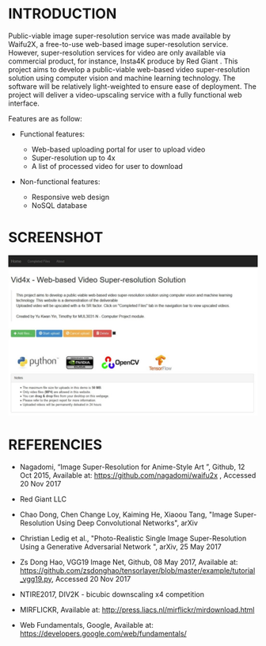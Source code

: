 # INTRODUCTION
Public-viable image super-resolution service was made available by Waifu2X, a free-to-use web-based image super-resolution service. However, super-resolution services for video are only available via commercial product, for instance, Insta4K produce by Red Giant . 
This project aims to develop a public-viable web-based video super-resolution solution using computer vision and machine learning technology. The software will be relatively light-weighted to ensure ease of deployment.
The project will deliver a video-upscaling service with a fully functional web interface.

Features are as follow:

* Functional features:
  * Web-based uploading portal for user to upload video
  * Super-resolution up to 4x
  * A list of processed video for user to download

* Non-functional features:
  * Responsive web design
  * NoSQL database

# SCREENSHOT
![](pics/screenshot.jpg)

# REFERENCIES

* Nagadomi, “Image Super-Resolution for Anime-Style Art ”, Github, 12 Oct
2015, Available at: https://github.com/nagadomi/waifu2x , Accessed 20 Nov 2017

* Red Giant LLC

* Chao Dong, Chen Change Loy, Kaiming He, Xiaoou Tang, "Image Super-Resolution Using Deep Convolutional Networks", arXiv

* Christian Ledig et al., "Photo-Realistic Single Image Super-Resolution Using a
Generative Adversarial Network ", arXiv, 25 May 2017

* Zs Dong Hao, VGG19 Image Net, Github, 08 May 2017, Available at: https://github.com/zsdonghao/tensorlayer/blob/master/example/tutorial_vgg19.py,
Accessed 20 Nov 2017

* NTIRE2017, DIV2K - bicubic downscaling x4 competition

* MIRFLICKR, Available at: http://press.liacs.nl/mirflickr/mirdownload.html

* Web Fundamentals, Google, Available at: https://developers.google.com/web/fundamentals/
 
